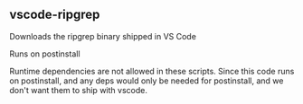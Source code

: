 ## vscode-ripgrep

Downloads the ripgrep binary shipped in VS Code

Runs on postinstall

Runtime dependencies are not allowed in these scripts. Since this code runs on postinstall, and any deps would only be needed for postinstall, and we don't want them to ship with vscode.
